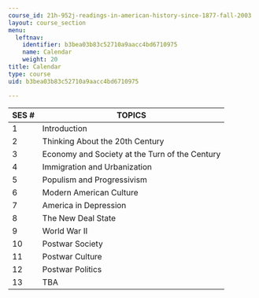 ```yaml
---
course_id: 21h-952j-readings-in-american-history-since-1877-fall-2003
layout: course_section
menu:
  leftnav:
    identifier: b3bea03b83c52710a9aacc4bd6710975
    name: Calendar
    weight: 20
title: Calendar
type: course
uid: b3bea03b83c52710a9aacc4bd6710975

---
```


| SES # | TOPICS |
| --- | --- |
| 1 | Introduction |
| 2 | Thinking About the 20th Century |
| 3 | Economy and Society at the Turn of the Century |
| 4 | Immigration and Urbanization |
| 5 | Populism and Progressivism |
| 6 | Modern American Culture |
| 7 | America in Depression |
| 8 | The New Deal State |
| 9 | World War II |
| 10 | Postwar Society |
| 11 | Postwar Culture |
| 12 | Postwar Politics |
| 13 | TBA